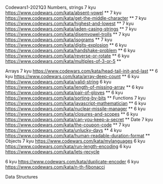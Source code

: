 Codewars1-2021Q3
Numbers, strings
7 kyu https://www.codewars.com/kata/absent-vowel \*\*
7 kyu https://www.codewars.com/kata/get-the-middle-character \*\*
7 kyu https://www.codewars.com/kata/highest-and-lowest \*\*
7 kyu https://www.codewars.com/kata/jaden-casing-strings \*\*
7 kyu https://www.codewars.com/kata/disemvowel-trolls \*\*
7 kyu https://www.codewars.com/kata/isograms \*\*
7 kyu https://www.codewars.com/kata/digits-explosion \*\*
6 kyu https://www.codewars.com/kata/handshake-problem \*\*
6 kyu https://www.codewars.com/kata/reverse-or-rotate \*\*
6 kyu https://www.codewars.com/kata/multiples-of-3-or-5 \*\*

Arrays
7 kyu https://www.codewars.com/kata/head-tail-init-and-last \*\*
6 kyu https://www.codewars.com/kata/array-deep-count \*\*
6 kyu https://www.codewars.com/kata/valid-string
6 kyu https://www.codewars.com/kata/length-of-missing-array \*\*
6 kyu https://www.codewars.com/kata/pair-of-gloves \*\*
6 kyu https://www.codewars.com/kata/sorting-by-bits \*\*
Functions
7 kyu https://www.codewars.com/kata/javascript-mathematician \*\*
6 kyu https://www.codewars.com/kata/nuclear-missile-manager \*\*
6 kyu https://www.codewars.com/kata/closures-and-scopes \*\*
6 kyu https://www.codewars.com/kata/can-you-keep-a-secret \*\*
Date
7 kyu https://www.codewars.com/kata/the-coupon-code \*\*
7 kyu https://www.codewars.com/kata/unlucky-days \*\*
4 kyu https://www.codewars.com/kata/human-readable-duration-format \*\*
Objects
7 kyu https://www.codewars.com/kata/mylanguages
6 kyu https://www.codewars.com/kata/run-length-encoding
6 kyu https://www.codewars.com/kata/lets-recycle

6 kyu https://www.codewars.com/kata/duplicate-encoder
6 kyu https://www.codewars.com/kata/n-th-fibonacci

Data Structures

<!-- 7 kyu https://www.codewars.com/kata/convert-a-linked-list-to-a-string
5 kyu https://www.codewars.com/kata/fun-with-trees-array-to-tree -->
